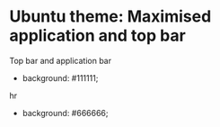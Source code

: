 # Ubuntu theme: Maximised application and top bar

Top bar and application bar
- background: #111111;

hr
- background: #666666;